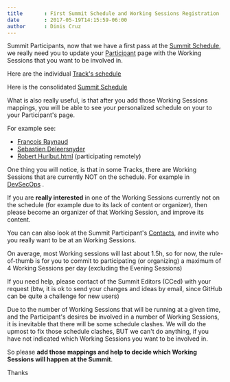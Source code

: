 ```yaml
---
title       : First Summit Schedule and Working Sessions Registration
date        : 2017-05-19T14:15:59-06:00
author      : Dinis Cruz
---
```


Summit Participants, now that we have a first pass at the [Summit Schedule](http://owaspsummit.org/schedule/summit-schedule.html), we really need you to update your [Participant](http://owaspsummit.org/website/participants.html) page with the Working Sessions that you want to be involved in.

Here are the individual [Track's schedule](http://owaspsummit.org/schedule)

Here is the consolidated [Summit Schedule](http://owaspsummit.org/schedule/summit-schedule.html)

What is also really useful, is that after you add those Working Sessions mappings, you will be able to see your personalized schedule on your to your Participant's page.

For example see:

 - [Francois Raynaud](http://owaspsummit.org/Participants/ticket-24h-sponsor/Francois-Raynaud.html)
  - [Sebastien Deleersnyder ](http://owaspsummit.org/Participants/ticket-24h-sponsor/Sebastien-Deleersnyder.html)
 - [Robert Hurlbut.html](http://owaspsummit.org/Participants/remote/Robert-Hurlbut.html) (participating remotely)

One thing you will notice, is that in some Tracks, there are Working Sessions that are currently NOT on the schedule. For example in [DevSecOps](http://owaspsummit.org/schedule/tracks/DevSecOps.html) .

If you are **really interested** in one of the Working Sessions currently not on the schedule (for example due to its lack of content or organizer), then please become an organizer of that Working Session, and improve its content.

You can can also look at the Summit Participant's [Contacts](http://owaspsummit.org/pages/for-editors/participants/contacts.html), and invite who you really want to be at an Working Sessions.

On average, most Working sessions will last about 1.5h, so for now, the rule-of-thumb is for you to  commit to participating (or organizing) a maximum of 4 Working Sessions per day (excluding the Evening Sessions)

If you need help, please contact of the Summit Editors (CCed) with your request (btw, it is ok to send your changes and ideas by email, since GitHub can be quite a challenge for new users)

Due to the number of Working Sessions that will be running at a given time, and the Participant's desires be involved in a number of Working Sessions, it is inevitable that there will be some schedule clashes. We will do the upmost to fix those schedule clashes, BUT we can't do anything, if you have not indicated which Working Sessions you want to be involved in.

So please **add those mappings and help to decide which Working Sessions will happen at the Summit**.

Thanks
